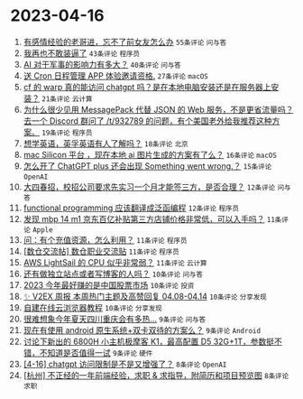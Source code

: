 # 2023-04-16

1. [有感情经验的老哥进，忘不了前女友怎么办](https://www.v2ex.com/t/932912) `55条评论` `问与答`
1. [我再也不敢装逼了](https://www.v2ex.com/t/932863) `43条评论` `程序员`
1. [AI 对于军事的影响力有多大？](https://www.v2ex.com/t/932862) `40条评论` `问与答`
1. [送 Cron 日程管理 APP 体验邀请资格.](https://www.v2ex.com/t/932869) `27条评论` `macOS`
1. [cf 的 warp 真的能访问 chatgpt 吗？是在本地电脑安装还是在服务器上安装？](https://www.v2ex.com/t/932868) `21条评论` `云计算`
1. [为什么很少见用 MessagePack 代替 JSON 的 Web 服务，不是更省流量吗？去一个 Discord 群问了 /t/932789 的问题，有个美国老外给我推荐这种方案。](https://www.v2ex.com/t/932879) `19条评论` `程序员`
1. [想学英语，英孚英语有人了解吗？](https://www.v2ex.com/t/932909) `18条评论` `北京`
1. [mac Silicon 平台 ，现在本地 ai 图片生成的方案有了么？](https://www.v2ex.com/t/932870) `16条评论` `macOS`
1. [怎么开了 ChatGPT plus 还会出现 Something went wrong.？](https://www.v2ex.com/t/932930) `15条评论` `OpenAI`
1. [大四春招，校招公司要求先实习一个月才能签三方，是否合理？](https://www.v2ex.com/t/932865) `12条评论` `问与答`
1. [functional programming 应该翻译成泛函编程](https://www.v2ex.com/t/932856) `12条评论` `程序员`
1. [发现 mbp 14 m1 京东百亿补贴第三方店铺价格非常低，可以入手吗？](https://www.v2ex.com/t/932900) `11条评论` `Apple`
1. [问：有个充值资源，怎么利用？](https://www.v2ex.com/t/932890) `11条评论` `程序员`
1. [[数仓交流帖] 数仓职业交流贴](https://www.v2ex.com/t/932875) `11条评论` `程序员`
1. [AWS LightSail 的 CPU 似乎非常弱？](https://www.v2ex.com/t/932867) `11条评论` `云计算`
1. [还有做独立站点或者写博客的人吗？](https://www.v2ex.com/t/932931) `10条评论` `问与答`
1. [2023 今年最好赚的是中国股票市场](https://www.v2ex.com/t/932880) `10条评论` `投资`
1. [✨ V2EX 周报 本周热门主题及高赞回复 04.08-04.14](https://www.v2ex.com/t/932854) `10条评论` `分享发现`
1. [自建在线云浏览器教程](https://www.v2ex.com/t/932851) `10条评论` `分享发现`
1. [很难想象今年夏天四川重庆会有多热...](https://www.v2ex.com/t/932917) `9条评论` `问与答`
1. [现在有使用 android 原生系统+双卡双待的方案么？](https://www.v2ex.com/t/932905) `9条评论` `Android`
1. [讨论下新出的 6800H 小主机极摩客 K1，最高配置 D5 32G+1T，参数挺不错，不知道是否值得一试](https://www.v2ex.com/t/932885) `9条评论` `硬件`
1. [[4-16] chatgpt 访问限制是不是又增强了？](https://www.v2ex.com/t/932913) `8条评论` `OpenAI`
1. [[杭州] 不正经的一年前端经验，求职 & 求指导，附简历和项目预览图](https://www.v2ex.com/t/932853) `8条评论` `求职`

